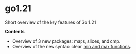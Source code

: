# go1.21
Short overview of the key features of Go 1.21

**Contents**

* Overview of 3 new packages: maps, slices, and cmp.
* Overview of the new syntax: clear, [min and max functions](https://github.com/AlexMykhailov1/go1.21/blob/main/min-max/min-max.go).
